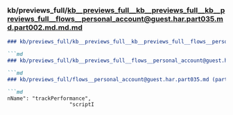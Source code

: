 ### kb/previews_full/kb__previews_full__kb__previews_full__kb__previews_full__flows__personal_account@guest.har.part035.md.part002.md.md.md

```md
### kb/previews_full/kb__previews_full__kb__previews_full__flows__personal_account@guest.har.part035.md.part002.md.md

```md
### kb/previews_full/kb__previews_full__flows__personal_account@guest.har.part035.md.part002.md

```md
### kb/previews_full/flows__personal_account@guest.har.part035.md (part 002)

```md
nName": "trackPerformance",
                    "scriptI
```

```

```

```

```
